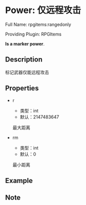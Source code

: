 # Power: 仅远程攻击

<!-- 本文件是通过游戏内 `/rpgitem gen-wiki` 命令生成的。 -->
<!-- 请只在对应的 "beginCustomXXXX" 与 "endCustomXXXX" 间编辑。  -->
<!-- 如果您想修改技能或其属性的描述， -->
<!-- 请修改 "resources/lang/zh_CN.yml" 中对应的项。 -->

Full Name: rpgitems:rangedonly

Providing Plugin: RPGItems

**Is a marker power**.


<!-- beginCustomHeader -->
<!-- endCustomHeader -->

## Description

标记武器仅能远程攻击
<!-- beginCustomDescription -->
<!-- endCustomDescription -->

## Properties

* r

  * 类型：int
  * 默认：2147483647

  最大距离

* rm

  * 类型：int
  * 默认：0

  最小距离


<!-- beginCustomProperties -->
<!-- endCustomProperties -->

## Example

<!-- beginCustomExample -->
<!-- endCustomExample -->

## Note

<!-- beginCustomNote -->
<!-- endCustomNote -->